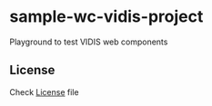 # sample-wc-vidis-project

Playground to test VIDIS web components

## License

Check [License](./LICENSE) file
